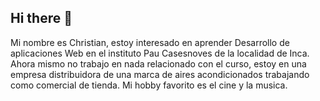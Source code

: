 ## Hi there 👋
Mi nombre es Christian, estoy interesado en aprender Desarrollo de aplicaciones Web en el instituto Pau Casesnoves de la localidad de Inca. Ahora mismo no trabajo en nada relacionado con el curso, estoy en una empresa distribuidora de una marca de aires acondicionados trabajando como comercial de tienda. Mi hobby favorito es el cine y la musica.
<!--
**Christian-FC/Christian-FC** is a ✨ _special_ ✨ repository because its `README.md` (this file) appears on your GitHub profile.

Here are some ideas to get you started:

- 🔭 I’m currently working on ...
- 🌱 I’m currently learning ...
- 👯 I’m looking to collaborate on ...
- 🤔 I’m looking for help with ...
- 💬 Ask me about ...
- 📫 How to reach me: ...
- 😄 Pronouns: ...
- ⚡ Fun fact: ...
-->

